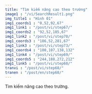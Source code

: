 ```yaml
---
title: "Tìm kiếm nâng cao theo trường"
image1 : "/vi/SearchResult1.png"
img_title1 : "Hình 01"
img1_coords1 : "0,52,92,67"
img1_link1 : "/post/vi/step67/"
img1_coords2 : "92,52,185,67"
img1_link2 : "/post/vi/step70/"
img1_coords3 : "186,52,281,67"
img1_link3 : "/post/vi/step73/"
img1_coords4 : "100,107,138,132"
img1_link4 : "/post/vi/step69/"
img1_coords5 : "244,188,272,212"
img1_link5 : "/post/vi/step68/"
tranvi : "/post/vi/step68/"
tranen : "/post/en/step68/"
---
```

Tìm kiếm nâng cao theo trường.